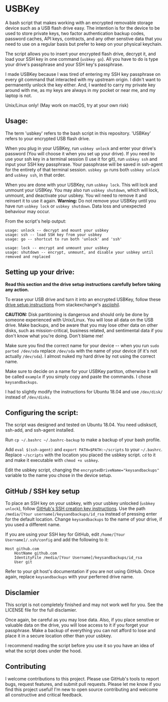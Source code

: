 # USBKey

A bash script that makes working with an encrypted removable storage device such as a USB flash drive easy. The intention is for the device to be used to store private keys, two factor authentication backup codes, password caches, API keys, contracts, and any other senstive data that you need to use on a regular basis but prefer to keep on your physical keychain.

The script allows you to insert your encrypted flash drive, decrypt it, and load your SSH key in one command (`usbkey go`). All you have to do is type your drive's passphrase and your SSH key's passphrase.

I made USBKey because I was tired of entering my SSH key passphrase on every git command that interacted with my upstream origin. I didn't want to permanently unlock the key either. And, I wanted to carry my private key around with me, as my keys are always in my pocket or near me, and my laptop is not.

Unix/Linux only! (May work on macOS, try at your own risk)

## Usage:
The term 'usbkey' refers to the bash script in this repository. 'USBKey' refers to your encrypted USB flash drive.

When you plug in your USBKey, run `usbkey unlock` and enter your drive's password (You will choose it when you set up your drive). If you need to use your ssh key in a terminal session (I use it for git), run `usbkey ssh` and input your SSH key passphrase. Your passphrase will be saved in ssh-agent for the entirety of that terminal session. `usbkey go` runs both `usbkey unlock` and `usbkey ssh`, in that order.

When you are done with your USBKey, run `usbkey lock`. This will lock and unmount your USBKey. You may also run `usbkey shutdown`, which will lock, unmount, and deactivate your usbkey. You wil need to remove it and reinsert it to use it again. **Warning:** Do not remove your USBKey until you have run `usbkey lock` or `usbkey shutdown`. Data loss and unexpected behaviour may occur.

From the script's help output:

```
usage: unlock -- decrypt and mount your usbkey
usage: ssh -- load SSH key from your usbkey
usage: go -- shortcut to run both 'unlock' and 'ssh'

usage: lock -- encrypt and unmount your usbkey
usage: shutdown -- encrypt, unmount, and disable your usbkey until removed and replaced
```

## Setting up your drive:
**Read this section and the drive setup instructions carefully before taking any action.**

To erase your USB drive and turn it into an encrypted USBKey, follow these [drive setup instructions](https://unix.stackexchange.com/a/329639/397714) from stackexchange's [asciiphil](https://unix.stackexchange.com/users/39176/asciiphil). 

**CAUTION:** Disk partitioning is dangerous and should only be done by someone experienced with Unix/Linux. You will lose all data on the USB drive. Make backups, and be aware that you may lose other data on other disks, such as mission-critical, business related, and sentimental data if you don't know what you're doing. Don't blame me! 

Make sure you find the correct name for your device -- when you run `sudo parted /dev/sda` replace `/dev/sda` with the name of your device (if it's not actually `/dev/sda`). I almost nuked my hard drive by not using the correct name.

Make sure to decide on a name for your USBKey partiton, otherwise it will be called `example` if you simply copy and paste the commands. I chose `keysandbackups`.

I had to slightly modify the instructions for Ubuntu 18.04 and use `/dev/disk/` instead of `/dev/disks`.

## Configuring the script:
The script was designed and tested on Ubuntu 18.04. You need udisksctl, ssh-add, and ssh-agent installed.

Run `cp ~/.bashrc ~/.bashrc-backup` to make a backup of your bash profile.

Add `eval $(ssh-agent)` and `export PATH=$PATH:~/scripts` to your `~/.bashrc`. Replace `~/scripts` with the location you placed the usbkey script. `cd` to it and make it executable with `chmod +x usbkey`.

Edit the usbkey script, changing the `encryptedDriveName="keysandbackups"` variable to the name you chose in the device setup.

## GitHub / SSH key setup
To place an SSH key on your usbkey, with your usbkey unlocked (`usbkey unlock`), follow [GitHub's SSH creation key instructions](https://help.github.com/en/github/authenticating-to-github/generating-a-new-ssh-key-and-adding-it-to-the-ssh-agent). Use the path `/media/[Your username]/keysandbackups/id_rsa` instead of pressing enter for the default location. Change `keysandbackups` to the name of your drive, if you used a different name.

If you are using your SSH key for GitHub, edit `/home/[Your Username]/.ssh/config` and add the following to it:

```
Host github.com
	HostName github.com
	IdentityFile /media/[Your Username]/keysandbackups/id_rsa
	User git
```

Refer to your git host's documentation if you are not using GitHub. Once again, replace `keysandbackups` with your perferred drive name.

## Disclamier
This script is not completely finished and may not work well for you. See the LICENSE file for the full disclamier.

Once again, be careful as you may lose data. Also, if you place senstive or valuable data on the drive, you will lose access to it if you forget your passphrase. Make a backup of everything you can not afford to lose and place it in a secure location other than your usbkey.

I recommend reading the script before you use it so you have an idea of what the script does under the hood.

## Contributing
I welcome contributions to this project. Please use GitHub's tools to report bugs, request features, and submit pull requests. Please let me know if you find this project useful! I'm new to open source contributing and welcome all constructive and critical feedback.
